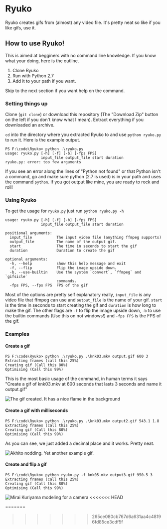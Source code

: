 # Ryuko
Ryuko creates gifs from (almost) any video file. It's pretty neat so like if you like gifs, use it.

## How to use Ryuko!
This is aimed at begginers with no command line knowledge. If you know what your doing, here is the outline.

1. Clone Ryuko
2. Run with Python 2.7
3. Add it to your path if you want.

Skip to the next section if you want help on the command.
### Setting things up
Clone (`git clone`) or download this repository (The "Download Zip" button on the left if you don't know what I mean). Extract everything if you downloaded an archive.

`cd` into the directory where you extracted Ryuko to and use `python ryuko.py` to run it. Here is the example output.

```
PS F:\code\Ryuko> python .\ryuko.py
usage: ryuko.py [-h] [-f] [-b] [-fps FPS]
                input_file output_file start duration
ryuko.py: error: too few arguments
```
If you see an error along the lines of "Python not found" or that Python isn't a command, go and make sure python (2.7 is used) is in your path and uses the command `python`. If you got output like mine, you are ready to rock and roll!

### Using Ryuko
To get the usage for `ryuko.py` just run `python ryuko.py -h`
```
usage: ryuko.py [-h] [-f] [-b] [-fps FPS]
                input_file output_file start duration

positional arguments:
  input_file           The input video file (anything ffmpeg supports)
  output_file          The name of the output gif.
  start                The time in seconds to start the gif
  duration             Duration to create the gif

optional arguments:
  -h, --help           show this help message and exit
  -f, --flip           Flip the image upside down.
  -b, --use-builtin    Use the system `convert`, `ffmpeg` and `gifsicle`
                       commands.
  -fps FPS, --fps FPS  FPS of the gif
```
Most of the options are pretty self explanatory really, `input_file` is any video file that ffmpeg can use and `output_file` is the name of your gif. `start` is the time in seconds to start creating the gif and `duration` is how long to make the gif. The other flags are `-f` to flip the image upside down, `-b` to use the builtin commands (Use this on not windows!) and `-fps FPS` is the FPS of the gif.

### Examples
#### Create a gif
```
PS F:\code\Ryuko> python .\ryuko.py .\knk03.mkv output.gif 600 3
Extracting frames (call this 25%)
Creating gif (Call this 80%)
Optimising (Call this 99%)
```

This is the most basic usage of the command, in human terms it says "Create a gif of knk03.mkv at 600 seconds that lasts 3 seconds and name it output.gif"

![The gif created. It has a nice flame in the background](http://i.minus.com/ibaeDDpeiW0GIu.gif)

#### Create a gif with milliseconds
```
PS F:\code\Ryuko> python .\ryuko.py .\knk03.mkv output2.gif 543.1 1.8
Extracting frames (call this 25%)
Creating gif (Call this 80%)
Optimising (Call this 99%)
```

As you can see, we just added a decimal place and it works. Pretty neat.

![Akhito nodding. Yet another example gif.](http://i.minus.com/idfntneToCDxi.gif)
#### Create and flip a gif
```
PS F:\code\Ryuko> python ryuko.py -f knk05.mkv output3.gif 950.5 3
Extracting frames (call this 25%)
Creating gif (Call this 80%)
Optimising (Call this 99%)
```
![Mirai Kuriyama modeling for a camera](http://i.minus.com/iY6oDoLztpi70.gif)
<<<<<<< HEAD

=======
>>>>>>> 265ce080cb767d6a631aa4c48196fd85ce3cdf5f

